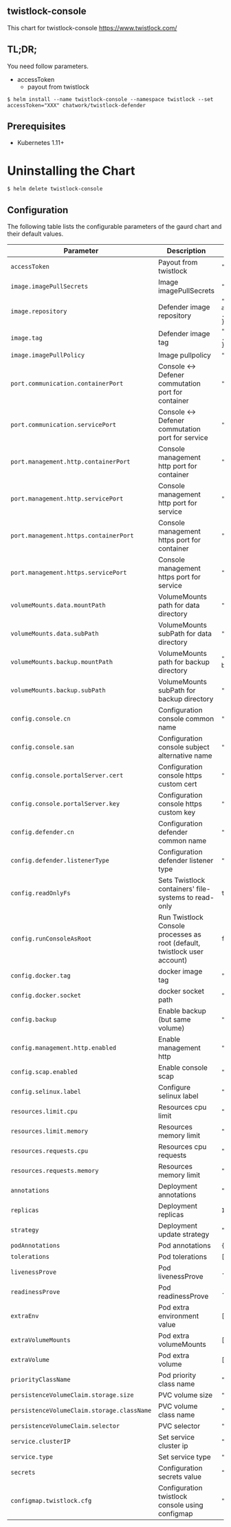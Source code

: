 ## twistlock-console

This chart for twistlock-console https://www.twistlock.com/

## TL;DR;

You need follow parameters.

- accessToken
  - payout from twistlock

```
$ helm install --name twistlock-console --namespace twistlock --set accessToken="XXX" chatwork/twistlock-defender
```

## Prerequisites

* Kubernetes 1.11+

# Uninstalling the Chart

```
$ helm delete twistlock-console
```

## Configuration

The following table lists the configurable parameters of the gaurd chart and their default values.

|  Parameter | Description | Default |
| --- | --- | --- |
|  `accessToken` | Payout from twistlock | `"accessToken"` |
|  `image.imagePullSecrets` | Image imagePullSecrets | `"[]"` |
|  `image.repository` | Defender image repository | `"registry-auth.twistlock.com/tw_{{ .Values.accessToken }}/twistlock/defender"` |
|  `image.tag` | Defender image tag | `"defender{{ .Values.config.docker.tag }}"` |
|  `image.imagePullPolicy` | Image pullpolicy  | `"IfNotPresent"` |
|  `port.communication.containerPort` | Console <-> Defener commutation port for container | `"8084"` |
|  `port.communication.servicePort` | Console <-> Defener commutation port for service | `"8084"` |
|  `port.management.http.containerPort` | Console management http port for container | `"8081"` |
|  `port.management.http.servicePort` | Console management http port for service| `"8081"` |
|  `port.management.https.containerPort` | Console management https port for container| `"8083"` |
|  `port.management.https.servicePort` | Console management https port for service | `"8083"` |
|  `volumeMounts.data.mountPath` | VolumeMounts path for data directory | `"/var/lib/twistlock"` |
|  `volumeMounts.data.subPath` | VolumeMounts subPath for data directory | `"twistlock"` |
|  `volumeMounts.backup.mountPath` | VolumeMounts path for backup directory | `"/var/lib/twistlock-backup"` |
|  `volumeMounts.backup.subPath` | VolumeMounts subPath for backup directory | `"twistlock-backup"` |
|  `config.console.cn` | Configuration console common name | `""` |
|  `config.console.san` | Configuration console subject alternative name | `""` |
|  `config.console.portalServer.cert` | Configuration console https custom cert | `""` |
|  `config.console.portalServer.key` | Configuration console https custom key| `""` |
|  `config.defender.cn` | Configuration defender common name | `""` |
|  `config.defender.listenerType` | Configuration defender listener type| `"none"` |
|  `config.readOnlyFs` | Sets Twistlock containers' file-systems to read-only | `true` |
|  `config.runConsoleAsRoot` | Run Twistlock Console processes as root (default, twistlock user account) | `false` |
|  `config.docker.tag` | docker image tag| `"_20_09_365"` |
|  `config.docker.socket` | docker socket path| `"/var/run/docker.sock"` |
|  `config.backup` | Enable backup (but same volume) | `"true"` |
|  `config.management.http.enabled` | Enable management http | `"false"` |
|  `config.scap.enabled` | Enable console scap | `"false"` |
|  `config.selinux.label` | Configure selinux label | `"disable"` |
|  `resources.limit.cpu` | Resources cpu limit | `"500m"` |
|  `resources.limit.memory` | Resources memory limit | `"1024Mi"` |
|  `resources.requests.cpu` | Resources cpu requests | `"250m"` |
|  `resources.requests.memory` | Resources memory limit | `"1024Mi"` |
|  `annotations` | Deployment annotations | `"{}"`|
|  `replicas` | Deployment replicas | `1`|
|  `strategy` | Deployment update strategy | `"{}"`|
|  `podAnnotations` | Pod annotations | `{}`|
|  `tolerations` | Pod tolerations | `[]`|
|  `livenessProve` | Pod livenessProve | `...`|
|  `readinessProve` | Pod readinessProve | `...` |
|  `extraEnv` | Pod extra environment value | `[]`|
|  `extraVolumeMounts` | Pod extra volumeMounts | `[]`|
|  `extraVolume` | Pod extra volume | `[]`|
|  `priorityClassName` | Pod priority class name | `""`|
|  `persistenceVolumeClaim.storage.size` | PVC volume size | `"100G"` |
|  `persistenceVolumeClaim.storage.className` | PVC volume class name| `"gp2"` |
|  `persistenceVolumeClaim.selector` | PVC selector | `"{}"` |
|  `service.clusterIP` | Set service cluster ip | `""` |
|  `service.type` | Set service type | `"LoadBalancer"` |
|  `secrets` | Configuration secrets value | `"{}"` |
|  `configmap.twistlock.cfg` | Configuration twistlock console using configmap | `"..."`|
